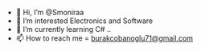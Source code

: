 - 👋 Hi, I’m @Smoniraa
- 👀 I’m interested Electronics and Software
- 🌱 I’m currently learning C# ..
- 📫 How to reach me = burakcobanoglu71@gmail.com

